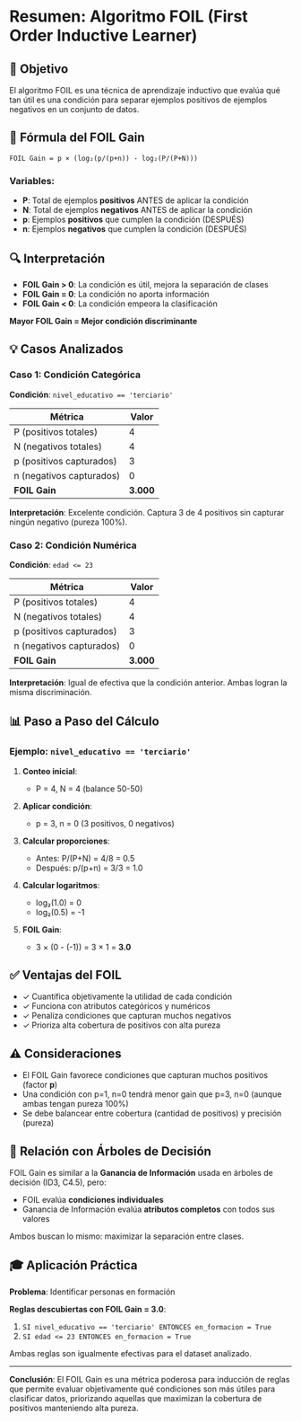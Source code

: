 # Resumen: Algoritmo FOIL (First Order Inductive Learner)

## 🎯 Objetivo

El algoritmo FOIL es una técnica de aprendizaje inductivo que evalúa qué tan útil es una condición para separar ejemplos positivos de ejemplos negativos en un conjunto de datos.

## 📐 Fórmula del FOIL Gain

```
FOIL Gain = p × (log₂(p/(p+n)) - log₂(P/(P+N)))
```

### Variables:
- **P**: Total de ejemplos **positivos** ANTES de aplicar la condición
- **N**: Total de ejemplos **negativos** ANTES de aplicar la condición
- **p**: Ejemplos **positivos** que cumplen la condición (DESPUÉS)
- **n**: Ejemplos **negativos** que cumplen la condición (DESPUÉS)

## 🔍 Interpretación

- **FOIL Gain > 0**: La condición es útil, mejora la separación de clases
- **FOIL Gain = 0**: La condición no aporta información
- **FOIL Gain < 0**: La condición empeora la clasificación

**Mayor FOIL Gain = Mejor condición discriminante**

## 💡 Casos Analizados

### Caso 1: Condición Categórica
**Condición**: `nivel_educativo == 'terciario'`

| Métrica | Valor |
|---------|-------|
| P (positivos totales) | 4 |
| N (negativos totales) | 4 |
| p (positivos capturados) | 3 |
| n (negativos capturados) | 0 |
| **FOIL Gain** | **3.000** |

**Interpretación**: Excelente condición. Captura 3 de 4 positivos sin capturar ningún negativo (pureza 100%).

### Caso 2: Condición Numérica
**Condición**: `edad <= 23`

| Métrica | Valor |
|---------|-------|
| P (positivos totales) | 4 |
| N (negativos totales) | 4 |
| p (positivos capturados) | 3 |
| n (negativos capturados) | 0 |
| **FOIL Gain** | **3.000** |

**Interpretación**: Igual de efectiva que la condición anterior. Ambas logran la misma discriminación.

## 📊 Paso a Paso del Cálculo

### Ejemplo: `nivel_educativo == 'terciario'`

1. **Conteo inicial**:
   - P = 4, N = 4 (balance 50-50)

2. **Aplicar condición**:
   - p = 3, n = 0 (3 positivos, 0 negativos)

3. **Calcular proporciones**:
   - Antes: P/(P+N) = 4/8 = 0.5
   - Después: p/(p+n) = 3/3 = 1.0

4. **Calcular logaritmos**:
   - log₂(1.0) = 0
   - log₂(0.5) = -1

5. **FOIL Gain**:
   - 3 × (0 - (-1)) = 3 × 1 = **3.0**

## ✅ Ventajas del FOIL

- ✓ Cuantifica objetivamente la utilidad de cada condición
- ✓ Funciona con atributos categóricos y numéricos
- ✓ Penaliza condiciones que capturan muchos negativos
- ✓ Prioriza alta cobertura de positivos con alta pureza

## ⚠️ Consideraciones

- El FOIL Gain favorece condiciones que capturan muchos positivos (factor **p**)
- Una condición con p=1, n=0 tendrá menor gain que p=3, n=0 (aunque ambas tengan pureza 100%)
- Se debe balancear entre cobertura (cantidad de positivos) y precisión (pureza)

## 🔗 Relación con Árboles de Decisión

FOIL Gain es similar a la **Ganancia de Información** usada en árboles de decisión (ID3, C4.5), pero:
- FOIL evalúa **condiciones individuales**
- Ganancia de Información evalúa **atributos completos** con todos sus valores

Ambos buscan lo mismo: maximizar la separación entre clases.

## 🎓 Aplicación Práctica

**Problema**: Identificar personas en formación

**Reglas descubiertas con FOIL Gain = 3.0**:
1. `SI nivel_educativo == 'terciario' ENTONCES en_formacion = True`
2. `SI edad <= 23 ENTONCES en_formacion = True`

Ambas reglas son igualmente efectivas para el dataset analizado.

---

**Conclusión**: El FOIL Gain es una métrica poderosa para inducción de reglas que permite evaluar objetivamente qué condiciones son más útiles para clasificar datos, priorizando aquellas que maximizan la cobertura de positivos manteniendo alta pureza.
